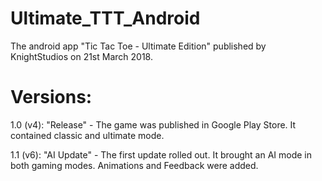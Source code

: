 # Ultimate_TTT_Android
The android app "Tic Tac Toe - Ultimate Edition" published by KnightStudios on 21st March 2018.




# Versions:
1.0 (v4): "Release"  -  The game was published in Google Play Store. It contained classic and ultimate mode.

1.1 (v6): "AI Update"  -  The first update rolled out. It brought an AI mode in both gaming modes. Animations and Feedback were added.
